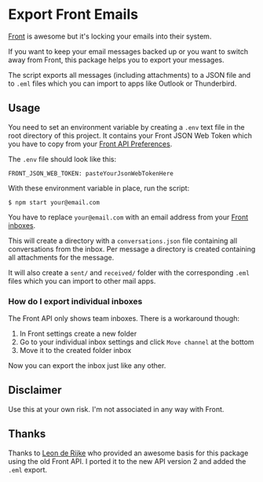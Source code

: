 # Export Front Emails

[Front](https://frontapp.com/) is awesome but it's locking your emails into their system.

If you want to keep your email messages backed up or you want to switch away from Front,
this package helps you to export your messages.

The script exports all messages (including attachments) to a JSON file
and to `.eml` files which you can import to apps like Outlook or Thunderbird.

## Usage

You need to set an environment variable by creating a `.env` text file in the
root directory of this project. It contains your Front JSON Web Token which you
have to copy from your [Front API Preferences](https://app.frontapp.com/settings/tools/api).

The `.env` file should look like this:

```
FRONT_JSON_WEB_TOKEN: pasteYourJsonWebTokenHere
```

With these environment variable in place, run the script:

`$ npm start your@email.com`

You have to replace `your@email.com` with an email address from your [Front inboxes](https://app.frontapp.com/settings/tim:21314/inboxes).

This will create a directory with a `conversations.json` file containing all conversations from the inbox. Per message a directory is created containing all attachments for the message.

It will also create a `sent/` and `received/` folder with the corresponding `.eml` files which you can import to other mail apps.

### How do I export individual inboxes

The Front API only shows team inboxes. There is a workaround though:

1. In Front settings create a new folder
2. Go to your individual inbox settings and click `Move channel` at the bottom
3. Move it to the created folder inbox

Now you can export the inbox just like any other.

## Disclaimer

Use this at your own risk. I'm not associated in any way with Front.

## Thanks

Thanks to [Leon de Rijke](https://github.com/leonderijke) who provided an awesome basis for this package using the old Front API. I ported it to the new API version 2 and added the `.eml` export.
